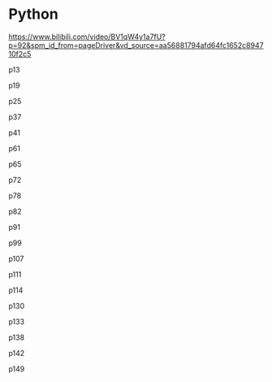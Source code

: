 # Python
https://www.bilibili.com/video/BV1qW4y1a7fU?p=92&spm_id_from=pageDriver&vd_source=aa56881794afd64fc1652c894710f2c5

p13

p19

p25

p37

p41

p61

p65

p72

p78

p82

p91

p99

p107

p111

p114

p130

p133

p138

p142

p149
